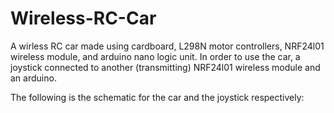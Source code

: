﻿# Wireless-RC-Car
A wirless RC car made using cardboard, L298N motor controllers, NRF24l01 wireless module, and arduino nano logic unit.
In order to use the car, a joystick connected to another (transmitting) NRF24l01 wireless module and an arduino.

The following is the schematic for the car and the joystick respectively:
